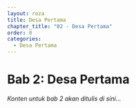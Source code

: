 ```yaml
---
layout: reza
title: Desa Pertama
chapter_title: "02 - Desa Pertama"
order: 0
categories:
  - Desa Pertama
---
```

# Bab 2: Desa Pertama

*Konten untuk bab 2 akan ditulis di sini...*


